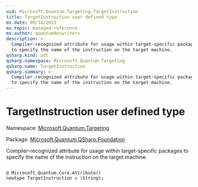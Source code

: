 ```yaml
---
uid: Microsoft.Quantum.Targeting.TargetInstruction
title: TargetInstruction user defined type
ms.date: 09/14/2023
ms.topic: managed-reference
ms.author: quantumdocwriters
description: >-
  Compiler-recognized attribute for usage within target-specific packages
  to specify the name of the instruction on the target machine.
qsharp.kind: udt
qsharp.namespace: Microsoft.Quantum.Targeting
qsharp.name: TargetInstruction
qsharp.summary: >-
  Compiler-recognized attribute for usage within target-specific packages
  to specify the name of the instruction on the target machine.
---
```


# TargetInstruction user defined type

Namespace: [Microsoft.Quantum.Targeting](xref:Microsoft.Quantum.Targeting)

Package: [Microsoft.Quantum.QSharp.Foundation](https://nuget.org/packages/Microsoft.Quantum.QSharp.Foundation)


Compiler-recognized attribute for usage within target-specific packagesto specify the name of the instruction on the target machine.

```qsharp

@ Microsoft.Quantum.Core.Attribute()
newtype TargetInstruction = (String);
```

